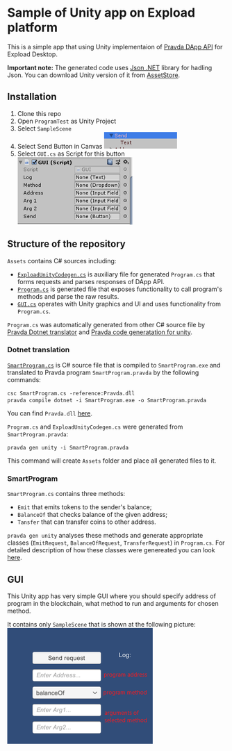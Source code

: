 # Sample of Unity app on Expload platform

This is a simple app that using Unity implementaion of [Pravda DApp API](https://github.com/expload/pravda/blob/master/doc/dapp-api.md) for Expload Desktop. 

**Important note:**
The generated code uses [Json .NET](https://www.newtonsoft.com/json) library for hadling Json.
You can download Unity version of it from [AssetStore](https://assetstore.unity.com/packages/tools/input-management/json-net-for-unity-11347).

## Installation

 1. Clone this repo 
 2. Open `ProgramTest` as Unity Project
 3. Select `SampleScene`
 3. Select Send Button in Canvas ![SendElement](pics/SendElement.png)
 4. Select `GUI.cs` as Script for this button ![SendScript](pics/SendScript.png)

## Structure of the repository 
`Assets` contains C# sources including:
 - [`ExploadUnityCodegen.cs`](ProgramTest/Assets/ExploadUnityCodegen.cs) is auxiliary file for generated `Program.cs` that forms requests and parses responses of DApp API.  
 - [`Program.cs`](ProgramTest/Assets/Program.cs) is generated file that exposes functionality to call program's methods and parse the raw results.  
 - [`GUI.cs`](ProgramTest/Assets/Scenes/GUI.cs) operates with Unity graphics and UI and uses functionality from `Program.cs`. 

`Program.cs` was automatically generated from other C# source file by [Pravda Dotnet translator](https://github.com/expload/pravda/blob/master/doc/ref/dotnet/translation.md) and [Pravda code generatation for unity](https://github.com/expload/pravda/blob/master/doc/codegen.md).

### Dotnet translation 
[`SmartProgram.cs`](https://github.com/expload/pravda/blob/master/dotnet-tests/resources/SmartProgram.cs) is C# source file that is compiled to `SmartProgram.exe` and translated to Pravda program `SmartProgram.pravda` by the following commands: 
```
csc SmartProgram.cs -reference:Pravda.dll
pravda compile dotnet -i SmartProgram.exe -o SmartProgram.pravda
``` 
You can find `Pravda.dll` [here](https://github.com/expload/pravda/blob/master/PravdaDotNet/Pravda.dll).

`Program.cs` and `ExploadUnityCodegen.cs` were generated from `SmartProgram.pravda`:
```
pravda gen unity -i SmartProgram.pravda
```
This command will create `Assets` folder and place all generated files to it. 

### SmartProgram
`SmartProgram.cs` contains three methods: 
 - `Emit` that emits tokens to the sender's balance;
 - `BalanceOf` that checks balance of the given address;
 - `Tansfer` that can transfer coins to other address.

`pravda gen unity` analyses these methods and generate appropriate classes (`EmitRequest`, `BalanceOfRequest`, `TransferRequest`) in `Program.cs`. 
For detailed description of how these classes were genereated you can look [here](https://github.com/expload/pravda/blob/master/doc/codegen.md).

## GUI
This Unity app has very simple GUI where you should specify address of program in the blockchain, what method to run and arguments for chosen method. 

It contains only `SampleScene` that is shown at the following picture:
![MainScreen](pics/MainScreen.png)

